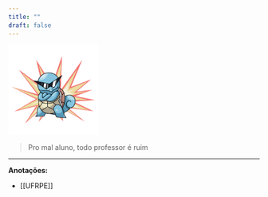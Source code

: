 ```yaml
---
title: ""
draft: false
---
```


<img src="./squirtle.png" height="180px" />

> Pro mal aluno, todo professor é ruim

---

**Anotações:**

- [[UFRPE]]

